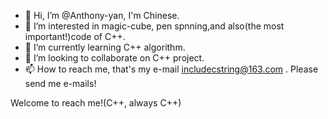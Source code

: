 - 👋 Hi, I’m @Anthony-yan, I'm Chinese.
- 👀 I’m interested in magic-cube, pen spnning,and also(the most important!)code of C++.
- 🌱 I’m currently learning C++ algorithm.
- 💞️ I’m looking to collaborate on C++ project.
- 📫 How to reach me, that's my e-mail includecstring@163.com . Please send me e-mails!

Welcome to reach me!(C++, always C++)

<!---
Anthony-yan/Anthony-yan is a ✨ special ✨ repository because its `README.md` (this file) appears on your GitHub profile.
You can click the Preview link to take a look at your changes.
--->
